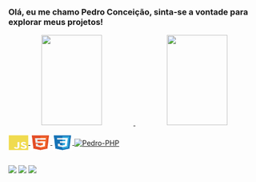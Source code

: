 ### Olá, eu me chamo Pedro Conceição, sinta-se a vontade para explorar meus projetos!

<div align="center">
  <a href="https://github.com/PMiguelSC">
  <img width="49%" height="180em" src="https://github-readme-stats.vercel.app/api?username=PMiguelSC&show_icons=true&theme=tokyonight&include_all_commits=false&count_private=true"/>
  <img width="49%" height="180em" src="https://github-readme-stats.vercel.app/api/top-langs/?username=PMiguelSC&layout=compact&langs_count=7&theme=tokyonight"/>
</div>

<div style="display: inline_block"><br>
  <img align="center" alt="Pedro-Js" height="30" width="40" src="https://raw.githubusercontent.com/devicons/devicon/master/icons/javascript/javascript-plain.svg">
  <img align="center" alt="Pedro-HTML" height="30" width="40" src="https://raw.githubusercontent.com/devicons/devicon/master/icons/html5/html5-original.svg">
  <img align="center" alt="Pedro-CSS" height="30" width="40" src="https://raw.githubusercontent.com/devicons/devicon/master/icons/css3/css3-original.svg">
  <img align="center" alt="Pedro-PHP" height="30" width="40" src="https://cdn.jsdelivr.net/gh/devicons/devicon/icons/php/php-original.svg" />

</div> 
  
  ##
  
  <div> 
   <a href = "https://twitter.com/PMiguelSC"><img src="https://img.shields.io/badge/Twitter-1DA1F2?style=for-the-badge&logo=twitter&logoColor=white" target="_blank"></a>
  <a href = "mailto:pedromiguel.dev03@gmail.com"><img src="https://img.shields.io/badge/-Gmail-%23333?style=for-the-badge&logo=gmail&logoColor=white" target="_blank"></a>
  <a href="https://www.linkedin.com/in/pedro-conceição-9305b225a/" target="_blank"><img src="https://img.shields.io/badge/-LinkedIn-%230077B5?style=for-the-badge&logo=linkedin&logoColor=white" target="_blank"></a> 
  
